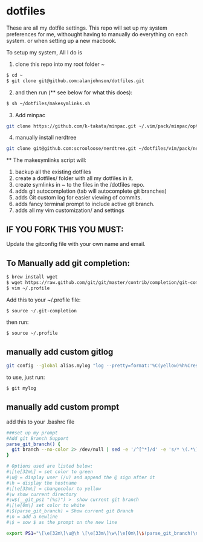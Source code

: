 # dotfiles

These are all my dotfile settings.  This repo will set up my system preferences for me, withought having to manually do everything on each system.  or when setting up a new macbook.

To setup my system, All I do is 
1) clone this repo into my root folder ~
```bash
$ cd ~
$ git clone git@github.com:alanjohnson/dotfiles.git
```
2) and then run (** see below for what this does):
```bash
$ sh ~/dotfiles/makesymlinks.sh
```
3) Add minpac
```bash
git clone https://github.com/k-takata/minpac.git ~/.vim/pack/minpac/opt/minpac
```
4) manually install nerdtree
```bash
git clone git@github.com:scrooloose/nerdtree.git ~/dotfiles/vim/pack/nerdtree/start/nerdtree
```

** The makesymlinks script will:
1) backup all the existing dotfiles
2) create a dotfiles/ folder with all my dotfiles in it.
3) create symlinks in ~ to the files in the /dotfiles repo.
4) adds git autocompletion (tab will autocomplete git branches)
5) adds Git custom log for easier viewing of commits.
6) adds fancy terminal prompt to include active git branch.
7) adds all my vim customization/ and settings

## IF YOU FORK THIS YOU MUST:
Update the gitconfig file with your own name and email.

## To Manually add git completion:
```bash
$ brew install wget
$ wget https://raw.github.com/git/git/master/contrib/completion/git-completion.bash -O ~/.git-completion
$ vim ~/.profile
```
Add this to your ~/.profile file:
```
$ source ~/.git-completion
```
then run:
```bash
$ source ~/.profile
```

## manually add custom gitlog
```bash
git config --global alias.mylog "log --pretty=format:'%C(yellow)%h%Creset %C(bold blue)<%an>%Creset %C(red)%d%Creset %s %Cgreen(%cr) ' --abbrev-commit --date=short --branches"
```
to use, just run:
```bash
$ git mylog
```

## manually add custom prompt
add this to your .bashrc file
```bash
###set up my prompt
#Add git Branch Support
parse_git_branch() {
  git branch --no-color 2> /dev/null | sed -e '/^[^*]/d' -e 's/* \(.*\)/\ →\ \1/'
}

# Options used are listed below:
#\[\e[32m\] = set color to green
#\u@ = display user (/u) and append the @ sign after it
#\h = display the hostname
#\[\e[33m\] = changecolor to yellow
#\w show current directory
#\w$(__git_ps1 "(%s)") >  show current git branch
#\[\e[0m\] set color to white
#\$(parse_git_branch) = Show current git Branch
#\n = add a newline
#\$ = sow $ as the prompt on the new line

export PS1="\[\e[32m\]\u@\h \[\e[33m\]\w\[\e[0m\]\$(parse_git_branch)\n\$"
```

